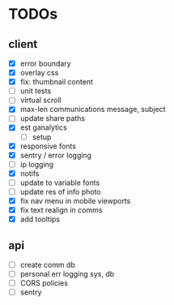 # TODOs

## client

- [x] error boundary
- [x] overlay css
- [x] fix: thumbnail content
- [ ] unit tests
- [ ] virtual scroll
- [x] max-len communications message, subject
- [ ] update share paths
- [x] est ganalytics
  - [ ] setup
- [x] responsive fonts
- [x] sentry / error logging
- [ ] ip logging
- [x] notifs
- [ ] update to variable fonts
- [ ] update res of info photo
- [x] fix nav menu in mobile viewports
- [x] fix text realign in comms
- [x] add tooltips

## api

- [ ] create comm db
- [ ] personal err logging sys, db
- [ ] CORS policies
- [ ] sentry
